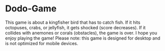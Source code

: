 # Dodo-Game
This game is about a kingfisher bird that has to catch fish. If it hits octopuses, crabs, or jellyfish, it gets shocked (score decreases). If it collides with anemones or corals (obstacles), the game is over. I hope you enjoy playing the game! Please note: this game is designed for desktop and is not optimized for mobile devices.
